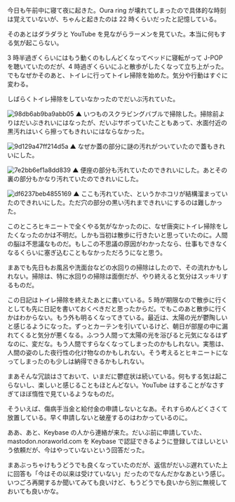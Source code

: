 今日も午前中に寝て夜に起きた。Oura ring が壊れてしまったので具体的な時刻は覚えていないが、ちゃんと起きたのは 22 時くらいだったと記憶している。

そのあとはダラダラと YouTube を見ながらラーメンを見ていた。本当に何もする気が起こらない。

3 時半過ぎくらいにはもう動くのもしんどくなってベッドに寝転がって J-POP を聴いていたのだが、4 時過ぎくらいにふと散歩がしたくなって立ち上がった。でもなぜかそのあと、トイレに行ってトイレ掃除を始めた。気分や行動はすぐに変わる。

しばらくトイレ掃除をしていなかったのでだいぶ汚れていた。

![98db6ab9ba9abb05](/images/2020/06/98db6ab9ba9abb05.jpg)
▲ いつものスクラビングバブルで掃除した。掃除前よりはだいぶきれいにはなったが、だいぶサボっていたこともあって、水面付近の黒汚れはいくら擦ってもきれいにはならなかった。

![9d129a47ff214d5a](/images/2020/06/9d129a47ff214d5a.jpg)
▲ なぜか蓋の部分に謎の汚れがついていたので蓋もきれいにした。

![7e2bb6ef1a8dd839](/images/2020/06/7e2bb6ef1a8dd839.jpg)
▲ 便座の部分も汚れていたのできれいにした。あとその裏の部分もかなり汚れていたのできれいにした。

![df6237beb4855169](/images/2020/06/df6237beb4855169.jpg)
▲ ここも汚れていた、というかホコリが結構溜まっていたのできれいにした。ただ穴の部分の黒い汚れまできれいにするのは難しかった。

このところヒキニートで全くやる気がなかったのに、なぜ唐突にトイレ掃除をしたくなったのかは不明だ。しかも当初は散歩に行きたいと思っていたのに。人間の脳は不思議なものだ。もしこの不思議の原因がわかったなら、仕事もできなくなるくらいに塞ぎ込むこともなかっただろうになと思う。

まあでも先日もお風呂や洗面台などの水回りの掃除はしたので、その流れかもしれない。掃除は、特に水回りの掃除は面倒だが、やり終えると気分はスッキリするものだ。

この日記はトイレ掃除を終えたあとに書いている。5 時が期限なので散歩に行くとしても先に日記を書いておくべきだと思ったからだ。でもこのあと散歩に行くかはわからない。もう外も明るくなってきている。最近は、太陽の光が鬱陶しいと感じるようになった。ずっとカーテンを引いているけど、朝日が部屋の中に漏れてくると気分が悪くなる。ふつう人間って太陽の光を浴びると元気になるはずなのに、変だな。もう人間ですらなくなってしまったのかもしれない。実態は、人間の姿のした夜行性の化け物なのかもしれない。そう考えるとヒキニートになってしまったのも少しは納得できるかもしれない。

まあそんな冗談はさておいて、いまだに鬱症状は続いている。何もする気は起こらないし、楽しいと感じることもほとんどない。YouTube はすることがなさすぎてほぼ惰性で見ているようなものだ。

そういえば、傷病手当金と給付金の申請しないとなあ。それすらめんどくさくて放置している。早く申請しないと破産するのはわかっているのに。

ああ、あと、Keybase の人から連絡が来た。だいぶ前に申請していた、mastodon.noraworld.com を Keybase で認証できるように登録してほしいという依頼だが、今はやっていないという回答だった。

まあぶっちゃけもうどうでも良くなっていたのだが、返信がだいぶ遅れていた上に回答も「今はその以来は受けていない」だったのでなんだかなあという感じ。いつごろ再開するか聞いてみても良いけど、もうどうでも良いから別に無視しておいても良いかな。
